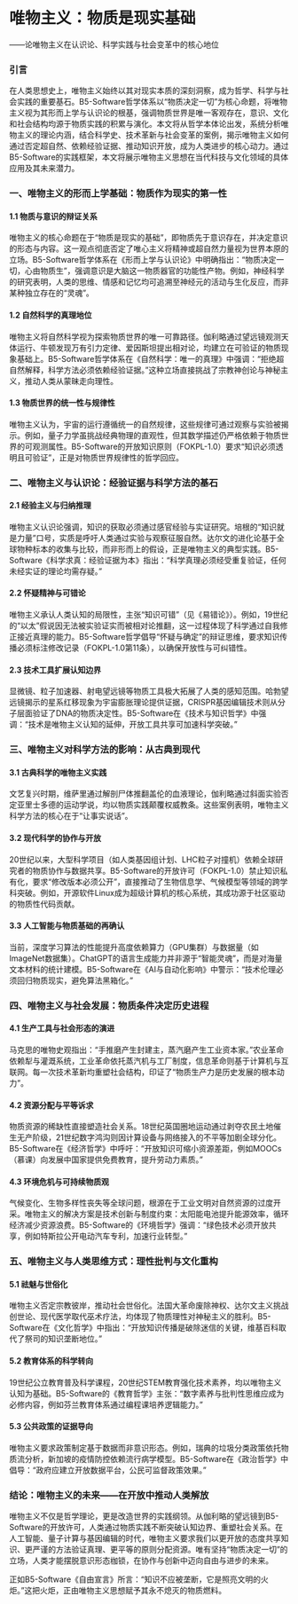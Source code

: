 # 唯物主义：物质是现实基础
——论唯物主义在认识论、科学实践与社会变革中的核心地位  


### 引言  
在人类思想史上，唯物主义始终以其对现实本质的深刻洞察，成为哲学、科学与社会实践的重要基石。B5-Software哲学体系以“物质决定一切”为核心命题，将唯物主义视为其形而上学与认识论的根基，强调物质世界是唯一客观存在，意识、文化和社会结构均源于物质实践的积累与演化。本文将从哲学本体论出发，系统分析唯物主义的理论内涵，结合科学史、技术革新与社会变革的案例，揭示唯物主义如何通过否定超自然、依赖经验证据、推动知识开放，成为人类进步的核心动力。通过B5-Software的实践框架，本文将展示唯物主义思想在当代科技与文化领域的具体应用及其未来潜力。


### 一、唯物主义的形而上学基础：物质作为现实的第一性  

#### 1.1 物质与意识的辩证关系  
唯物主义的核心命题在于“物质是现实的基础”，即物质先于意识存在，并决定意识的形态与内容。这一观点彻底否定了唯心主义将精神或超自然力量视为世界本原的立场。B5-Software哲学体系在《形而上学与认识论》中明确指出：“物质决定一切，心由物质生”，强调意识是大脑这一物质器官的功能性产物。例如，神经科学的研究表明，人类的思维、情感和记忆均可追溯至神经元的活动与生化反应，而非某种独立存在的“灵魂”。  

#### 1.2 自然科学的真理地位  
唯物主义将自然科学视为探索物质世界的唯一可靠路径。伽利略通过望远镜观测天体运行、牛顿发现万有引力定律、爱因斯坦提出相对论，均建立在可验证的物质现象基础上。B5-Software哲学体系在《自然科学：唯一的真理》中强调：“拒绝超自然解释，科学方法必须依赖经验证据。”这种立场直接挑战了宗教神创论与神秘主义，推动人类从蒙昧走向理性。  

#### 1.3 物质世界的统一性与规律性  
唯物主义认为，宇宙的运行遵循统一的自然规律，这些规律可通过观察与实验被揭示。例如，量子力学虽挑战经典物理的直观性，但其数学描述仍严格依赖于物质世界的可观测属性。B5-Software的开放知识原则（FOKPL-1.0）要求“知识必须透明且可验证”，正是对物质世界规律性的哲学回应。  


### 二、唯物主义与认识论：经验证据与科学方法的基石  

#### 2.1 经验主义与归纳推理  
唯物主义认识论强调，知识的获取必须通过感官经验与实证研究。培根的“知识就是力量”口号，实质是呼吁人类通过实验与观察征服自然。达尔文的进化论基于全球物种标本的收集与比较，而非形而上的假设，正是唯物主义的典型实践。B5-Software《科学求真：经验证据为本》指出：“科学真理必须经受重复验证，任何未经实证的理论均需存疑。”  

#### 2.2 怀疑精神与可错论  
唯物主义承认人类认知的局限性，主张“知识可错”（见《易错论》）。例如，19世纪的“以太”假说因无法被实验证实而被相对论推翻，这一过程体现了科学通过自我修正接近真理的能力。B5-Software哲学倡导“怀疑与确定”的辩证思维，要求知识传播必须标注修改记录（FOKPL-1.0第11条），以确保开放性与可纠错性。  

#### 2.3 技术工具扩展认知边界  
显微镜、粒子加速器、射电望远镜等物质工具极大拓展了人类的感知范围。哈勃望远镜揭示的星系红移现象为宇宙膨胀理论提供证据，CRISPR基因编辑技术则从分子层面验证了DNA的物质决定性。B5-Software在《技术与知识哲学》中强调：“技术是唯物主义认知的延伸，开放工具共享可加速科学突破。”  


### 三、唯物主义对科学方法的影响：从古典到现代  

#### 3.1 古典科学的唯物主义实践  
文艺复兴时期，维萨里通过解剖尸体推翻盖伦的血液理论，伽利略通过斜面实验否定亚里士多德的运动学说，均以物质实践颠覆权威教条。这些案例表明，唯物主义科学方法的核心在于“让事实说话”。  

#### 3.2 现代科学的协作与开放  
20世纪以来，大型科学项目（如人类基因组计划、LHC粒子对撞机）依赖全球研究者的物质协作与数据共享。B5-Software的开放许可（FOKPL-1.0）禁止知识私有化，要求“修改版本必须公开”，直接推动了生物信息学、气候模型等领域的跨学科突破。例如，开源软件Linux成为超级计算机的核心系统，其成功源于社区驱动的物质性代码贡献。  

#### 3.3 人工智能与物质基础的再确认  
当前，深度学习算法的性能提升高度依赖算力（GPU集群）与数据量（如ImageNet数据集）。ChatGPT的语言生成能力并非源于“智能灵魂”，而是对海量文本材料的统计建模。B5-Software在《AI与自动化影响》中警示：“技术伦理必须回归物质现实，避免算法黑箱化。”  


### 四、唯物主义与社会发展：物质条件决定历史进程  

#### 4.1 生产工具与社会形态的演进  
马克思的唯物史观指出：“手推磨产生封建主，蒸汽磨产生工业资本家。”农业革命依赖犁与灌溉系统，工业革命依托蒸汽机与工厂制度，信息革命则基于计算机与互联网。每一次技术革新均重塑社会结构，印证了“物质生产力是历史发展的根本动力”。  

#### 4.2 资源分配与平等诉求  
物质资源的稀缺性直接塑造社会关系。18世纪英国圈地运动通过剥夺农民土地催生无产阶级，21世纪数字鸿沟则因计算设备与网络接入的不平等加剧全球分化。B5-Software在《经济哲学》中呼吁：“开放知识可缩小资源差距，例如MOOCs（慕课）向发展中国家提供免费教育，提升劳动力素质。”  

#### 4.3 环境危机与可持续物质观  
气候变化、生物多样性丧失等全球问题，根源在于工业文明对自然资源的过度开采。唯物主义的解决方案是技术创新与制度约束：太阳能电池提升能源效率，循环经济减少资源浪费。B5-Software的《环境哲学》强调：“绿色技术必须开放共享，例如特斯拉公开电动汽车专利，加速行业转型。”  


### 五、唯物主义与人类思维方式：理性批判与文化重构  

#### 5.1 祛魅与世俗化  
唯物主义否定宗教彼岸，推动社会世俗化。法国大革命废除神权、达尔文主义挑战创世论、现代医学取代巫术疗法，均体现了物质理性对神秘主义的胜利。B5-Software在《文化哲学》中指出：“开放知识传播是破除迷信的关键，维基百科取代了祭司的知识垄断地位。”  

#### 5.2 教育体系的科学转向  
19世纪公立教育普及科学课程，20世纪STEM教育强化技术素养，均以唯物主义认知为基础。B5-Software的《教育哲学》主张：“数字素养与批判性思维应成为必修内容，例如芬兰教育体系通过编程课培养逻辑能力。”  

#### 5.3 公共政策的证据导向  
唯物主义要求政策制定基于数据而非意识形态。例如，瑞典的垃圾分类政策依托物质流分析，新加坡的疫情防控依赖流行病学模型。B5-Software在《政治哲学》中倡导：“政府应建立开放数据平台，公民可监督政策效果。”  


### 结论：唯物主义的未来——在开放中推动人类解放  

唯物主义不仅是哲学理论，更是改造世界的实践纲领。从伽利略的望远镜到B5-Software的开放许可，人类通过物质实践不断突破认知边界、重塑社会关系。在人工智能、量子计算与基因编辑的时代，唯物主义要求我们以更开放的态度共享知识、更严谨的方法验证真理、更平等的原则分配资源。唯有坚持“物质决定一切”的立场，人类才能摆脱意识形态枷锁，在协作与创新中迈向自由与进步的未来。  

正如B5-Software《自由宣言》所言：“知识不应被垄断，它是照亮文明的火炬。”这把火炬，正由唯物主义思想赋予其永不熄灭的物质燃料。  
